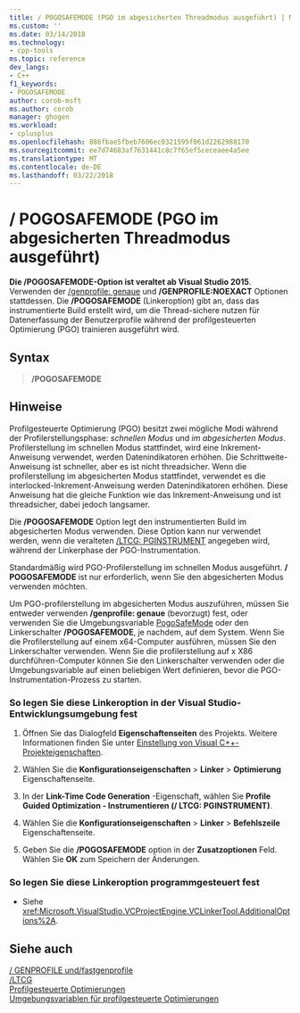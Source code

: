 ```yaml
---
title: / POGOSAFEMODE (PGO im abgesicherten Threadmodus ausgeführt) | Microsoft Docs
ms.custom: ''
ms.date: 03/14/2018
ms.technology:
- cpp-tools
ms.topic: reference
dev_langs:
- C++
f1_keywords:
- POGOSAFEMODE
author: corob-msft
ms.author: corob
manager: ghogen
ms.workload:
- cplusplus
ms.openlocfilehash: 886fbae5fbeb7606ec0321595f061d2262988170
ms.sourcegitcommit: ee7d74683af7631441c8c7f65ef5ceceaee4a5ee
ms.translationtype: MT
ms.contentlocale: de-DE
ms.lasthandoff: 03/22/2018
---
```

# <a name="pogosafemode-run-pgo-in-thread-safe-mode"></a>/ POGOSAFEMODE (PGO im abgesicherten Threadmodus ausgeführt)

**Die /POGOSAFEMODE-Option ist veraltet ab Visual Studio 2015**. Verwenden der [/genprofile: genaue](genprofile-fastgenprofile-generate-profiling-instrumented-build.md) und **/GENPROFILE:NOEXACT** Optionen stattdessen. Die **/POGOSAFEMODE** (Linkeroption) gibt an, dass das instrumentierte Build erstellt wird, um die Thread-sichere nutzen für Datenerfassung der Benutzerprofile während der profilgesteuerten Optimierung (PGO) trainieren ausgeführt wird.

## <a name="syntax"></a>Syntax

> **/POGOSAFEMODE**

## <a name="remarks"></a>Hinweise

Profilgesteuerte Optimierung (PGO) besitzt zwei mögliche Modi während der Profilerstellungsphase: *schnellen Modus* und *im abgesicherten Modus*. Profilerstellung im schnellen Modus stattfindet, wird eine Inkrement-Anweisung verwendet, werden Datenindikatoren erhöhen. Die Schrittweite-Anweisung ist schneller, aber es ist nicht threadsicher. Wenn die profilerstellung im abgesicherten Modus stattfindet, verwendet es die interlocked-Inkrement-Anweisung werden Datenindikatoren erhöhen. Diese Anweisung hat die gleiche Funktion wie das Inkrement-Anweisung und ist threadsicher, dabei jedoch langsamer.

Die **/POGOSAFEMODE** Option legt den instrumentierten Build im abgesicherten Modus verwenden. Diese Option kann nur verwendet werden, wenn die veralteten [/LTCG: PGINSTRUMENT](ltcg-link-time-code-generation.md) angegeben wird, während der Linkerphase der PGO-Instrumentation.

Standardmäßig wird PGO-Profilerstellung im schnellen Modus ausgeführt. **/ POGOSAFEMODE** ist nur erforderlich, wenn Sie den abgesicherten Modus verwenden möchten.

Um PGO-profilerstellung im abgesicherten Modus auszuführen, müssen Sie entweder verwenden **/genprofile: genaue** (bevorzugt) fest, oder verwenden Sie die Umgebungsvariable [PogoSafeMode](environment-variables-for-profile-guided-optimizations.md) oder den Linkerschalter **/POGOSAFEMODE**, je nachdem, auf dem System. Wenn Sie die Profilerstellung auf einem x64-Computer ausführen, müssen Sie den Linkerschalter verwenden. Wenn Sie die profilerstellung auf x X86 durchführen-Computer können Sie den Linkerschalter verwenden oder die Umgebungsvariable auf einen beliebigen Wert definieren, bevor die PGO-Instrumentation-Prozess zu starten.

### <a name="to-set-this-linker-option-in-the-visual-studio-development-environment"></a>So legen Sie diese Linkeroption in der Visual Studio-Entwicklungsumgebung fest

1. Öffnen Sie das Dialogfeld **Eigenschaftenseiten** des Projekts. Weitere Informationen finden Sie unter [Einstellung von Visual C++-Projekteigenschaften](../../ide/working-with-project-properties.md).

1. Wählen Sie die **Konfigurationseigenschaften** > **Linker** > **Optimierung** Eigenschaftenseite.

1. In der **Link-Time Code Generation** -Eigenschaft, wählen Sie **Profile Guided Optimization - Instrumentieren (/ LTCG: PGINSTRUMENT)**.

1. Wählen Sie die **Konfigurationseigenschaften** > **Linker** > **Befehlszeile** Eigenschaftenseite.

1. Geben Sie die **/POGOSAFEMODE** option in der **Zusatzoptionen** Feld. Wählen Sie **OK** zum Speichern der Änderungen.

### <a name="to-set-this-linker-option-programmatically"></a>So legen Sie diese Linkeroption programmgesteuert fest

- Siehe <xref:Microsoft.VisualStudio.VCProjectEngine.VCLinkerTool.AdditionalOptions%2A>.

## <a name="see-also"></a>Siehe auch

[/ GENPROFILE und/fastgenprofile](genprofile-fastgenprofile-generate-profiling-instrumented-build.md)<br/>
[/LTCG](ltcg-link-time-code-generation.md)<br/>
[Profilgesteuerte Optimierungen](../../build/reference/profile-guided-optimizations.md)<br/>
[Umgebungsvariablen für profilgesteuerte Optimierungen](../../build/reference/environment-variables-for-profile-guided-optimizations.md)<br/>
